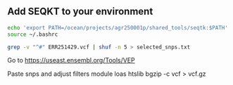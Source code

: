 ## Add SEQKT to your environment
``` bash
echo 'export PATH=/ocean/projects/agr250001p/shared_tools/seqtk:$PATH' >> ~/.bashrc
source ~/.bashrc
```
``` bash
grep -v "^#" ERR251429.vcf | shuf -n 5 > selected_snps.txt
```

Go to https://useast.ensembl.org/Tools/VEP

Paste snps and adjust filters
module loas htslib
bgzip -c vcf > vcf.gz
